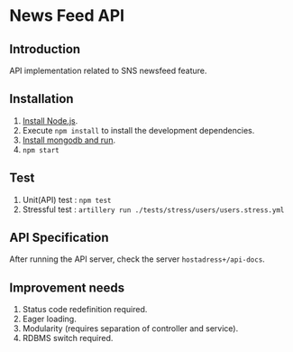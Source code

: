 # News Feed API

## Introduction

API implementation related to SNS newsfeed feature.

## Installation

1.  [Install Node.js](https://nodejs.org/en/download/).
2.  Execute `npm install` to install the development dependencies.
3.  [Install mongodb and run](https://docs.mongodb.com/manual/installation/#mongodb-community-edition-installation-tutorials). 
4.  `npm start`

## Test

1. Unit(API) test : `npm test`
2. Stressful test : `artillery run ./tests/stress/users/users.stress.yml`

## API Specification

After running the API server, check the server `hostadress+/api-docs`.

## Improvement needs
1. Status code redefinition required.
2. Eager loading.
3. Modularity (requires separation of controller and service).
4. RDBMS switch required.

